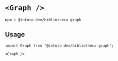 # `<Graph />`

```
npm i @intoto-dev/bibliotheca-graph
```

## Usage

```tsx
import Graph from '@intoto-dev/bibliotheca-graph';

<Graph />
```
